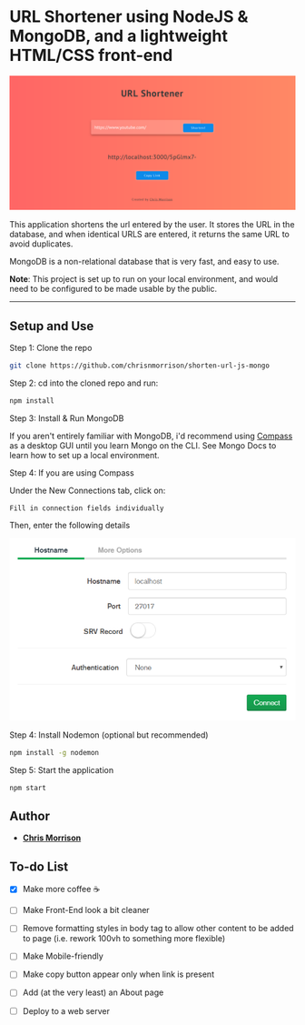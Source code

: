 # URL Shortener using NodeJS & MongoDB, and a lightweight HTML/CSS front-end

![Url Shortener](static/images/homepage.png "Url Shortener")


This application shortens the url entered by the user. It stores the URL in the database, and when identical URLS are entered, it returns the same URL to avoid duplicates.

MongoDB is a non-relational database that is very fast, and easy to use.

**Note**: This project is set up to run on your local environment, and would need to be configured to be made usable by the public. 

---

## Setup and Use

Step 1: Clone the repo

```bash
git clone https://github.com/chrisnmorrison/shorten-url-js-mongo
```

Step 2: cd into the cloned repo and run:

```bash
npm install
```

Step 3: Install & Run MongoDB

If you aren't entirely familiar with MongoDB, i'd recommend using [Compass](https://www.mongodb.com/products/compass) as a desktop GUI until you learn Mongo on the CLI. See Mongo Docs to learn how to set up a local environment.

Step 4: If you are using Compass

Under the New Connections tab, click on:

```
Fill in connection fields individually
```

Then, enter the following details

![MongoDB localhost settings](static/images/mongo-settings.png "MongoDB Compass settings")

Step 4: Install Nodemon (optional but recommended)

```bash
npm install -g nodemon
```

Step 5: Start the application

```bash
npm start
```

## Author

- [**Chris Morrison**](https://chrismorrison.ca)

## To-do List

- [X] Make more coffee ☕
- [ ] Make Front-End look a bit cleaner
- [ ] Remove formatting styles in body tag to allow other content to be added to page (i.e. rework 100vh to something more flexible)
- [ ] Make Mobile-friendly
- [ ] Make copy button appear only when link is present 
- [ ] Add (at the very least) an About page
- [ ] Deploy to a web server


<!-- ## Contribute

You can fork this repo and send me a PR.

## License

This project is licensed under the MIT License. -->
